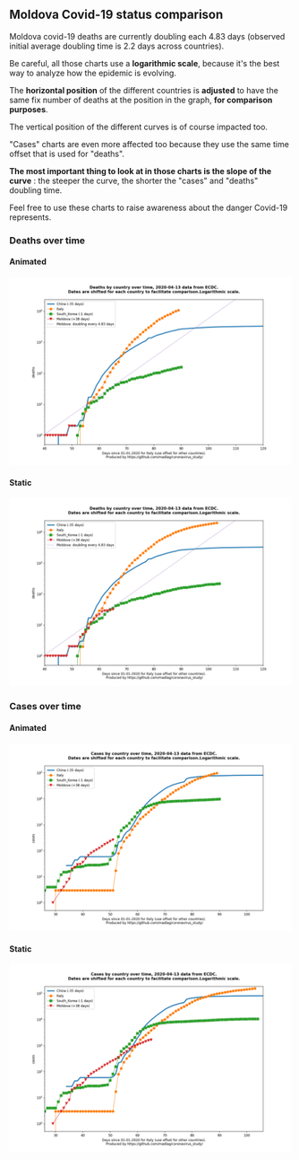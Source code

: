 ## Moldova Covid-19 status comparison 

Moldova covid-19 deaths are currently doubling each 4.83 days (observed initial average doubling time is 2.2 days across countries).



Be careful, all those charts use a **logarithmic scale**, because it's the best way to analyze how the epidemic is evolving.
 
The **horizontal position** of the different countries is **adjusted** to have the same fix number of deaths at the position in the graph, **for comparison purposes**.

The vertical position of the different curves is of course impacted too.

"Cases" charts are even more affected too because they use the same time offset that is used for "deaths".

**The most important thing to look at in those charts is the slope of the curve** : the steeper the curve, the shorter the "cases" and "deaths" doubling time.

Feel free to use these charts to raise awareness about the danger Covid-19 represents. 


 
### Deaths over time
 
#### Animated
![Moldova covid-19 deaths animated chart](https://raw.githubusercontent.com/madlag/coronavirus_study/master/notebooks/graphs/2020-04-13/countries/Moldova/2020-04-13_Moldova_deaths.gif "Moldova covid-19 deaths animated chart")   
 
#### Static
![Moldova covid-19 deaths static chart](https://raw.githubusercontent.com/madlag/coronavirus_study/master/notebooks/graphs/2020-04-13/countries/Moldova/2020-04-13_Moldova_deaths.png "Moldova covid-19 deaths static chart")   

 
### Cases over time
 
#### Animated
![Moldova covid-19 cases animated chart](https://raw.githubusercontent.com/madlag/coronavirus_study/master/notebooks/graphs/2020-04-13/countries/Moldova/2020-04-13_Moldova_cases.gif "Moldova covid-19 cases animated chart")   
 
#### Static
![Moldova covid-19 cases static chart](https://raw.githubusercontent.com/madlag/coronavirus_study/master/notebooks/graphs/2020-04-13/countries/Moldova/2020-04-13_Moldova_cases.png "Moldova covid-19 cases static chart")   

